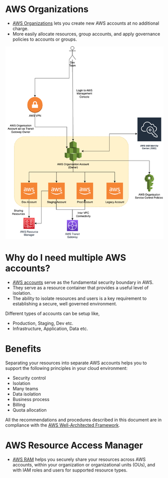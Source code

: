 
# AWS Organizations
- [AWS Organizations](https://aws.amazon.com/organizations/) lets you create new AWS accounts at no additional charge.
- More easily allocate resources, group accounts, and apply governance policies to accounts or groups.

![img.png](assets/AWS-Multiple-Accounts.png)

# Why do I need multiple AWS accounts?
- [AWS accounts](https://docs.aws.amazon.com/accounts/latest/reference/welcome-multiple-accounts.html) serve as the fundamental security boundary in AWS. 
- They serve as a resource container that provides a useful level of isolation. 
- The ability to isolate resources and users is a key requirement to establishing a secure, well governed environment.

Different types of accounts can be setup like,
- Production, Staging, Dev etc.
- Infrastructure, Application, Data etc.

# Benefits

Separating your resources into separate AWS accounts helps you to support the following principles in your cloud environment:
- Security control 
- Isolation
- Many teams
- Data isolation
- Business process 
- Billing
- Quota allocation

All the recommendations and procedures described in this document are in compliance with the [AWS Well-Architected Framework](../../AWS-Well-Architected-Framework.md).

# AWS Resource Access Manager
- [AWS RAM](https://aws.amazon.com/ram/) helps you securely share your resources across AWS accounts, within your organization or organizational units (OUs), and with IAM roles and users for supported resource types.